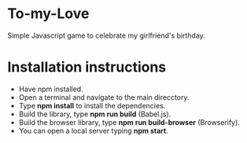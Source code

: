 # To-my-Love
Simple Javascript game to celebrate my girlfriend's birthday.

# Installation instructions

- Have npm installed.
- Open a terminal and navigate to the main direcctory.
- Type **npm install** to install the dependencies.
- Build the library, type **npm run build** (Babel.js).
- Build the browser library, type **npm run build-browser** (Browserify).
- You can open a local server typing **npm start**.
